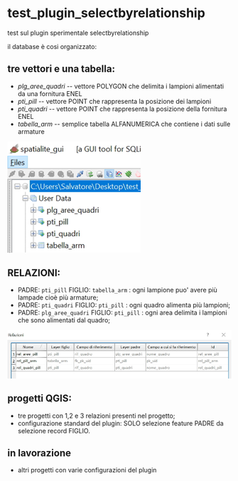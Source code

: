 # test_plugin_selectbyrelationship
test sul plugin sperimentale selectbyrelationship

il database è cosi organizzato:

## tre vettori e una tabella:
+ _plg_aree_quadri_ -- vettore POLYGON che delimita i lampioni alimentati da una fornitura ENEL
+ _pti_pill_ -- vettore POINT che rappresenta la posizione dei lampioni
+ _pti_quadri_ -- vettore POINT che rappresenta la posizione della fornitura ENEL
+ _tabella_arm_ -- semplice tabella ALFANUMERICA che contiene i dati sulle armature

<img src = "https://github.com/pigreco/test_plugin_selectbyrelationship/blob/master/database.jpg" width =300>

## RELAZIONI:
+ PADRE: `pti_pill` FIGLIO: `tabella_arm` : ogni lampione puo' avere più lampade cioè più armature;
+ PADRE: `pti_quadri` FIGLIO: `pti_pill` : ogni quadro alimenta più lampioni;
+ PADRE: `plg_aree_quadri` FIGLIO: `pti_pill` : ogni area delimita i lampioni che sono alimentati dal quadro;

<img src = "https://github.com/pigreco/test_plugin_selectbyrelationship/blob/master/N4.jpg" width =700>

## progetti QGIS:
+ tre progetti con 1,2 e 3 relazioni presenti nel progetto;
+ configurazione standard del plugin: SOLO selezione feature PADRE da selezione record FIGLIO.

## in lavorazione
+ altri progetti con varie configurazioni del plugin
